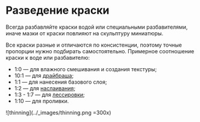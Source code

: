 # Разведение краски

Всегда разбавляйте краски водой или специальными разбавителями, иначе мазки от краски повлияют на скульптуру миниатюры.

Все краски разные и отличаются по консистенции, поэтому точные пропорции нужно подбирать самостоятельно. Примерное соотношение краски к воде или разбавителю:

- 1:0 — для влажного смешивания и создания текстуры;
- 10:1 — для [драйбраша](../methods/drybrush.md);
- 1:1 — для нанесения базового слоя;
- 1:2 — для [наслаивания](../methods/layering.md);
- 1:3 - 1:7 — для [лессировки](../methods/glazing.md);
- 1:10 — для проливки.

![thinning](../_images/thinning.png =300x)
